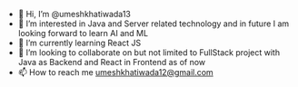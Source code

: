 - 👋 Hi, I’m @umeshkhatiwada13
- 👀 I’m interested in  Java and Server related technology and in future I am looking forward to learn AI and ML
- 🌱 I’m currently learning React JS
- 💞️ I’m looking to collaborate on but not limited to FullStack project with Java as Backend and React in Frontend as of now
- 📫 How to reach me umeshkhatiwada12@gmail.com

<!---
umeshkhatiwada13/umeshkhatiwada13 is a ✨ special ✨ repository because its `README.md` (this file) appears on your GitHub profile.
You can click the Preview link to take a look at your changes.
--->
